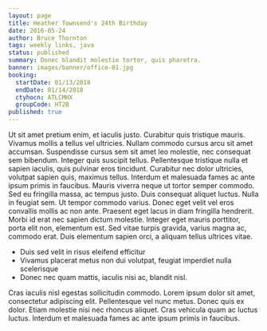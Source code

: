 ```yaml
---
layout: page
title: Heather Townsend's 24th Birthday
date: 2016-05-24
author: Bruce Thornton
tags: weekly links, java
status: published
summary: Donec blandit molestie tortor, quis pharetra.
banner: images/banner/office-01.jpg
booking:
  startDate: 01/13/2018
  endDate: 01/14/2018
  ctyhocn: ATLCMHX
  groupCode: HT2B
published: true
---
```

Ut sit amet pretium enim, et iaculis justo. Curabitur quis tristique mauris. Vivamus mollis a tellus vel ultricies. Nullam commodo cursus arcu sit amet accumsan. Suspendisse cursus sem sit amet leo molestie, nec consequat sem bibendum. Integer quis suscipit tellus. Pellentesque tristique nulla et sapien iaculis, quis pulvinar eros tincidunt. Curabitur nec dolor ultricies, volutpat sapien quis, maximus tellus. Interdum et malesuada fames ac ante ipsum primis in faucibus.
Mauris viverra neque ut tortor semper commodo. Sed eu fringilla massa, ac tempus justo. Duis consequat aliquet luctus. Nulla in feugiat sem. Ut tempor commodo varius. Donec eget velit vel eros convallis mollis ac non ante. Praesent eget lacus in diam fringilla hendrerit. Morbi id erat nec sapien dictum molestie. Integer eget mauris porttitor, porta elit non, elementum est. Sed vitae turpis gravida, varius magna ac, commodo erat. Duis elementum sapien orci, a aliquam tellus ultrices vitae.

* Duis sed velit in risus eleifend efficitur
* Vivamus placerat metus non dui volutpat, feugiat imperdiet nulla scelerisque
* Donec nec quam mattis, iaculis nisi ac, blandit nisl.

Cras iaculis nisl egestas sollicitudin commodo. Lorem ipsum dolor sit amet, consectetur adipiscing elit. Pellentesque vel nunc metus. Donec quis ex dolor. Etiam molestie nisi nec rhoncus aliquet. Cras vehicula quam ac luctus luctus. Interdum et malesuada fames ac ante ipsum primis in faucibus.
